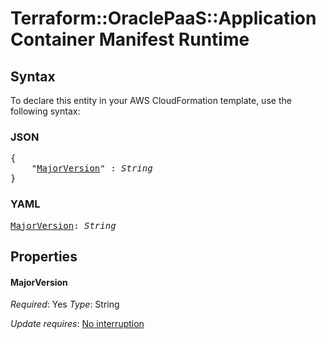 # Terraform::OraclePaaS::ApplicationContainer Manifest Runtime

## Syntax

To declare this entity in your AWS CloudFormation template, use the following syntax:

### JSON

<pre>
{
    "<a href="#majorversion" title="MajorVersion">MajorVersion</a>" : <i>String</i>
}
</pre>

### YAML

<pre>
<a href="#majorversion" title="MajorVersion">MajorVersion</a>: <i>String</i>
</pre>

## Properties

#### MajorVersion

_Required_: Yes
_Type_: String

_Update requires_: [No interruption](https://docs.aws.amazon.com/AWSCloudFormation/latest/UserGuide/using-cfn-updating-stacks-update-behaviors.html#update-no-interrupt)

